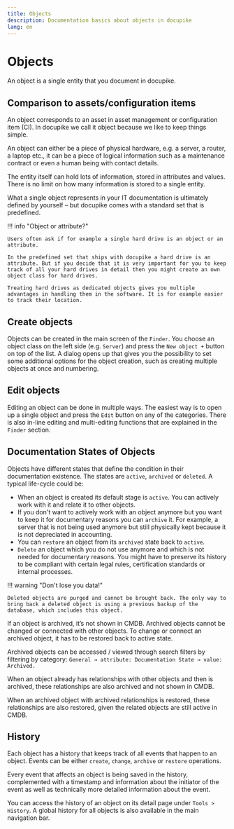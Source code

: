 ```yaml
---
title: Objects
description: Documentation basics about objects in docupike
lang: en
---
```


# Objects

An object is a single entity that you document in docupike.

## Comparison to assets/configuration items

An object corresponds to an asset in asset management or configuration item (CI). In docupike we call it object because we like to keep things simple.

An object can either be a piece of physical hardware, e.g. a server, a router, a laptop etc., it can be a piece of logical information such as a maintenance contract or even a human being with contact details.

The entity itself can hold lots of information, stored in attributes and values. There is no limit on how many information is stored to a single entity.

What a single object represents in your IT documentation is ultimately defined by yourself – but docupike comes with a standard set that is predefined.

!!! info "Object or attribute?"

    Users often ask if for example a single hard drive is an object or an attribute.

    In the predefined set that ships with docupike a hard drive is an attribute. But if you decide that it is very important for you to keep track of all your hard drives in detail then you might create an own object class for hard drives.

    Treating hard drives as dedicated objects gives you multiple advantages in handling them in the software. It is for example easier to track their location.

## Create objects

Objects can be created in the main screen of the `Finder`. You choose an object class on the left side (e.g. `Server`) and press the `New object +` button on top of the list. A dialog opens up that gives you the possibility to set some additional options for the object creation, such as creating multiple objects at once and numbering.

## Edit objects

Editing an object can be done in multiple ways. The easiest way is to open up a single object and press the `Edit` button on any of the categories. There is also in-line editing and multi-editing functions that are explained in the `Finder` section.

## Documentation States of Objects

Objects have different states that define the condition in their documentation existence. The states are `active`, `archived` or `deleted`. A typical life-cycle could be:

-   When an object is created its default stage is `active`. You can actively work with it and relate it to other objects.
-   If you don't want to actively work with an object anymore but you want to keep it for documentary reasons you can `archive` it. For example, a server that is not being used anymore but still physically kept because it is not depreciated in accounting.
-   You can `restore` an object from its `archived` state back to `active`.
-   `Delete` an object which you do not use anymore and which is not needed for documentary reasons. You might have to preserve its history to be compliant with certain legal rules, certification standards or internal processes.

!!! warning "Don't lose you data!"

    Deleted objects are purged and cannot be brought back. The only way to bring back a deleted object is using a previous backup of the database, which includes this object.

If an object is archived, it’s not shown in CMDB. Archived objects cannot be changed or connected with other objects. To change or connect an archived object, it has to be restored back to active state.

Archived objects can be accessed / viewed through search filters by filtering by category: `General → attribute: Documentation State → value: Archived.`

When an object already has relationships with other objects and then is archived, these relationships are also archived and not shown in CMDB.

When an archived object with archived relationships is restored, these relationships are also restored, given the related objects are still active in CMDB.

## History

Each object has a history that keeps track of all events that happen to an object. Events can be either `create`, `change`, `archive` or `restore` operations.

Every event that affects an object is being saved in the history, complemented with a timestamp and information about the initiator of the event as well as technically more detailed information about the event.

You can access the history of an object on its detail page under `Tools > History`. A global history for all objects is also available in the main navigation bar.
